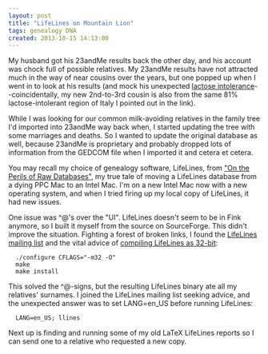 ```yaml
---
layout: post
title: "LifeLines on Mountain Lion"
tags: genealogy DNA
created: 2013-10-15 14:13:00
---
```

My husband got his 23andMe results back the other day, and his account was chock full of possible relatives.
My 23andMe results have not attracted much in the way of near cousins over the years, but one popped up when I went in to look at his results (and mock his unexpected [lactose intolerance](http://plagueblog.blogspot.com/2008/05/lactose-intolerance-in-europe.html)--coincidentally, my new 2nd-to-3rd cousin is also from the same 81% lactose-intolerant region of Italy I pointed out in the link).

While I was looking for our common milk-avoiding relatives in the family tree I'd imported into 23andMe way back when, I started updating the tree with some marriages and deaths.  So I wanted to update the original database as well, because 23andMe is proprietary and probably dropped lots of information from the GEDCOM file when I imported it and cetera et cetera.

You may recall my choice of genealogy software, LifeLines, from ["On the Perils of Raw Databases"](/blog/2009/10/24/on-the-perils-of-raw-databases/), my true tale of moving a LifeLines database from a dying PPC Mac to an Intel Mac.  I'm on a new Intel Mac now with a new operating system, and when I tried firing up my local copy of LifeLines, it had new issues.

One issue was ^@'s over the "UI".  LifeLines doesn't seem to be in Fink anymore, so I built it myself from the source on SourceForge.  This didn't improve the situation.  Fighting a forest of broken links, I found the [LifeLines mailing list](https://listserv.nodak.edu/cgi-bin/wa.exe?A0=LINES-L) and the vital advice of [compiling LifeLines as 32-bit](https://listserv.nodak.edu/cgi-bin/wa.exe?A2=ind1302B&L=LINES-L&D=0&P=10079):

      ./configure CFLAGS="-m32 -O"
      make
      make install

This solved the ^@-signs, but the resulting LifeLines binary ate all my relatives' surnames.  I joined the LifeLines mailing list seeking advice, and the unexpected answer was to set LANG=en_US before running LifeLines:

      LANG=en_US; llines

Next up is finding and running some of my old LaTeX LifeLines reports so I can send one to a relative who requested a new copy.
